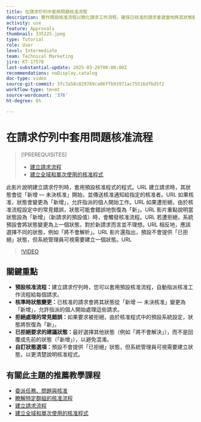 ```yaml
---
title: 在請求佇列中套用問題核准流程
description: 實作預設核准流程以簡化請求工作流程，確保已核准的請求會適當地將其狀態變更為「新增」。 選取狀態變更為「無法解決」以解決拒絕請求的混淆。
activity: use
feature: Approvals
thumbnail: 335225.jpeg
type: Tutorial
role: User
level: Intermediate
team: Technical Marketing
jira: KT-17578
last-substantial-update: 2025-03-26T00:00:00Z
recommendations: noDisplay,catalog
doc-type: video
source-git-commit: 3fc3a58c829769ca06ffb93971ac75516dfbd5f2
workflow-type: tm+mt
source-wordcount: '376'
ht-degree: 6%

---
```


# 在請求佇列中套用問題核准流程

>[!PREREQUISITES]
>
>* [建立請求流程](https://experienceleague.adobe.com/zh-hant/docs/workfront-learn/tutorials-workfront/manage-work/request-queues/create-a-request-flow)
>* [建立全域和單次使用的核准程式](https://experienceleague.adobe.com/zh-hant/docs/workfront-learn/tutorials-workfront/manage-work/approval-processes-and-milestone-paths/create-a-single-use-approval-process)


此影片說明建立請求佇列時，套用預設核准程式的程式。&#x200B;URL 建立請求時，其狀態會從「新增 — 未決核准」開始，並傳送核准通知給指定的核准者。&#x200B;URL 如果核准，狀態會變更為「新增」，允許指派的個人開始工作。&#x200B;URL 如果遭拒絕，由於核准流程設定中的常見錯誤，狀態可能會錯誤地恢復為「新」。&#x200B;URL
影片重點說明當狀態設為「新增」（新請求的預設值）時，會觸發核准流程。&#x200B;URL 若遭拒絕，系統預設會將狀態變更為上一個狀態，對於新請求而言並不理想。&#x200B;URL 相反地，應該選擇不同的狀態，例如「將不會解析」。&#x200B;URL 影片還指出，預設不會提供「已拒絕」狀態，但系統管理員可視需要建立一個狀態。&#x200B;URL

>[!VIDEO](https://video.tv.adobe.com/v/3455013/?quality=12&learn=on&enablevpops)

## 關鍵重點

* **預設核准流程：**&#x200B;建立請求佇列時，您可以套用預設核准流程，自動指派核准工作流程給每個請求。
* **核準時狀態變更：**&#x200B;已核准的請求會將其狀態從「新增 — 未決核准」變更為「新增」，允許指派的個人開始處理這些請求。
* **拒絕處理的常見錯誤：**&#x200B;如果要求被拒絕，由於核准程式中的預設系統設定，狀態將恢復為「新」。
* **已拒絕要求的建議狀態：**&#x200B;最好選擇其他狀態（例如「將不會解決」），而不是回覆成先前的狀態（「新增」），以避免混淆。
* **自訂狀態選項：**&#x200B;預設不會提供「已拒絕」狀態，但系統管理員可視需要建立狀態，以更清楚說明核准程式。


## 有關此主題的推薦教學課程

* [委派任務、問題與核准](/help/manage-work/approval-processes-and-milestone-paths/delegate-approvals.md)
* [瞭解特定群組的核准流程](/help/administration-and-setup/approval-processes-and-milestone-paths/group-specific-approval-processes.md)
* [建立請求流程](/help/manage-work/request-queues/create-a-request-flow.md)
* [建立全域和單次使用的核准程式](https://experienceleague.adobe.com/zh-hant/docs/workfront-learn/tutorials-workfront/manage-work/approval-processes-and-milestone-paths/create-a-single-use-approval-process)
